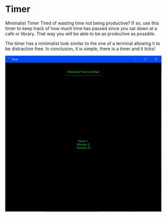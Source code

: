 # Timer
Minimalist Timer 
Tired of wasting time not being productive? If so, use this timer to keep track of how much time has passed since you sat down at a cafe or library. 
That way you will be able to be as productive as possible. 

The timer has a minimalist look similar to the one of a terminal allowing it to be distraction free.
In conclusion, it is simple, there is a timer and it ticks!


<a href="url"><img src="https://github.com/rafaelProjects/Timer/blob/master/timer.JPG" align="center" width="500" ></a>

